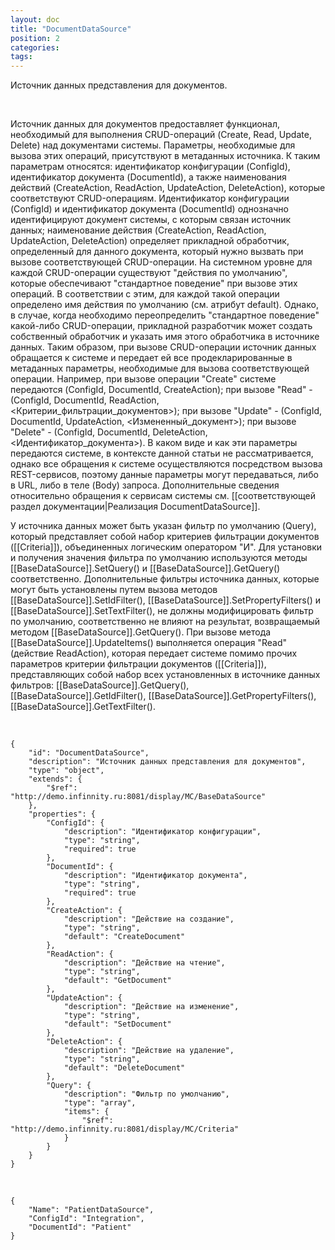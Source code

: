 ```yaml
---
layout: doc
title: "DocumentDataSource"
position: 2
categories: 
tags: 
---
```


Источник данных представления для документов.

   

Источник данных для документов предоставляет функционал, необходимый для выполнения CRUD-операций (Create, Read, Update, Delete) над документами системы. Параметры, необходимые для вызова этих операций, присутствуют в метаданных источника. К таким параметрам относятся: идентификатор конфигурации (ConfigId), идентификатор документа (DocumentId), а также наименования действий (CreateAction, ReadAction, UpdateAction, DeleteAction), которые соответствуют CRUD-операциям. Идентификатор конфигурации (ConfigId) и идентификатор документа (DocumentId) однозначно идентифицируют документ системы, с которым связан источник данных; наименование действия (CreateAction, ReadAction, UpdateAction, DeleteAction) определяет прикладной обработчик, определенный для данного документа, который нужно вызвать при вызове соответствующей CRUD-операции. На системном уровне для каждой CRUD-операции существуют "действия по умолчанию", которые обеспечивают "стандартное поведение" при вызове этих операций. В соответствии с этим, для каждой такой операции определено имя действия по умолчанию (см. атрибут default). Однако, в случае, когда необходимо переопределить "стандартное поведение" какой-либо CRUD-операции, прикладной разработчик может создать собственный обработчик и указать имя этого обработчика в источнике данных. Таким образом, при вызове CRUD-операции источник данных обращается к системе и передает ей все продекларированные в метаданных параметры, необходимые для вызова соответствующей операции. Например, при вызове операции "Create" системе передаются (ConfigId, DocumentId, CreateAction); при вызове "Read" - (ConfigId, DocumentId, ReadAction, <Критерии_фильтрации_документов>); при вызове "Update" - (ConfigId, DocumentId, UpdateAction, <Измененный_документ>); при вызове "Delete" - (ConfigId, DocumentId, DeleteAction, <Идентификатор_документа>). В каком виде и как эти параметры передаются системе, в контексте данной статьи не рассматривается, однако все обращения к системе осуществляются посредством вызова REST-сервисов, поэтому данные параметры могут передаваться, либо в URL, либо в теле (Body) запроса. Дополнительные сведения относительно обращения к сервисам системы см. [[соответствующей раздел документации|Реализация DocumentDataSource]].  


У источника данных может быть указан фильтр по умолчанию (Query), который представляет собой набор критериев фильтрации документов ([[Criteria]]), объединенных логическим оператором "И". Для установки и получения значения фильтра по умолчанию используются методы [[BaseDataSource]].SetQuery() и [[BaseDataSource]].GetQuery() соответственно. Дополнительные фильтры источника данных, которые могут быть установлены путем вызова методов [[BaseDataSource]].SetIdFilter(), [[BaseDataSource]].SetPropertyFilters() и [[BaseDataSource]].SetTextFilter(), не должны модифицировать фильтр по умолчанию, соответственно не влияют на результат, возвращаемый методом [[BaseDataSource]].GetQuery(). При вызове метода [[BaseDataSource]].UpdateItems() выполняется операция "Read" (действие ReadAction), которая передает системе помимо прочих параметров критерии фильтрации документов ([[Criteria]]), представляющих собой набор всех установленных в источнике данных фильтров: [[BaseDataSource]].GetQuery(), [[BaseDataSource]].GetIdFilter(), [[BaseDataSource]].GetPropertyFilters(), [[BaseDataSource]].GetTextFilter().

   

```
{
	"id": "DocumentDataSource",
	"description": "Источник данных представления для документов",
	"type": "object",
	"extends": {
		"$ref": "http://demo.infinnity.ru:8081/display/MC/BaseDataSource"
	},
	"properties": {
		"ConfigId": {
			"description": "Идентификатор конфигурации",
			"type": "string",
			"required": true
		},
		"DocumentId": {
			"description": "Идентификатор документа",
			"type": "string",
			"required": true
		},
		"CreateAction": {
			"description": "Действие на создание",
			"type": "string",
			"default": "CreateDocument"
		},
		"ReadAction": {
			"description": "Действие на чтение",
			"type": "string",
			"default": "GetDocument"
		},
		"UpdateAction": {
			"description": "Действие на изменение",
			"type": "string",
			"default": "SetDocument"
		},
		"DeleteAction": {
			"description": "Действие на удаление",
			"type": "string",
			"default": "DeleteDocument"
		},
		"Query": {
			"description": "Фильтр по умолчанию",
			"type": "array",
			"items": {
				"$ref": "http://demo.infinnity.ru:8081/display/MC/Criteria"
			}
		}
	}
}
```

   

```
{
	"Name": "PatientDataSource",
	"ConfigId": "Integration",
	"DocumentId": "Patient"
}
```

 

 

